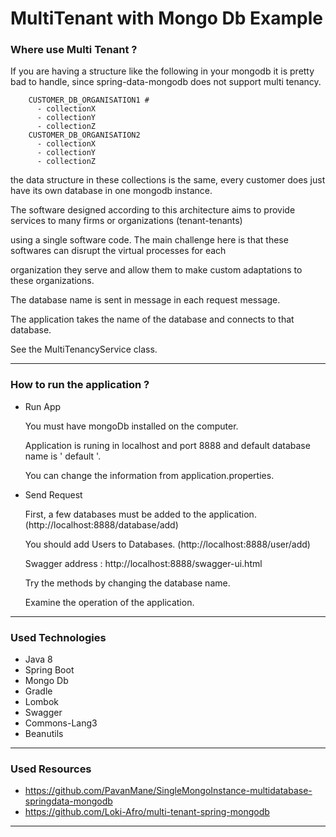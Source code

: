 # MultiTenant with Mongo Db Example

<h3>Where use Multi Tenant ?</h3>

If you are having a structure like the following in your mongodb it is pretty bad to handle, since spring-data-mongodb does not support multi tenancy.

        CUSTOMER_DB_ORGANISATION1 #
          - collectionX
          - collectionY
          - collectionZ
        CUSTOMER_DB_ORGANISATION2
          - collectionX
          - collectionY
          - collectionZ
  
the data structure in these collections is the same, every customer does just have its own database in one mongodb instance.

The software designed according to this architecture aims to provide services to many firms or organizations (tenant-tenants) 

using a single software code. The main challenge here is that these softwares can disrupt the virtual processes for each 

organization they serve and allow them to make custom adaptations to these organizations.


The database name is sent in message in each request message. 

The application takes the name of the database and connects to that database.

See the MultiTenancyService class.


<hr/>

<h3>How to run the application ?</h3>

   * Run App
   
      You must have mongoDb installed on the computer.
      
      Application is runing in localhost and port 8888 and default database name is ' default '.
      
      You can change the information from application.properties.

   * Send Request
   
      First, a few databases must be added to the application. (http://localhost:8888/database/add)
      
      You should add Users to Databases. (http://localhost:8888/user/add)
   
      Swagger address : http://localhost:8888/swagger-ui.html
      
      Try the methods by changing the database name.

      Examine the operation of the application.
      

<hr/>

<h3>Used Technologies</h3>

  * Java 8
  * Spring Boot
  * Mongo Db
  * Gradle
  * Lombok
  * Swagger
  * Commons-Lang3
  * Beanutils
  
  <hr/>
  
  <h3>Used Resources</h3>
  
  * https://github.com/PavanMane/SingleMongoInstance-multidatabase-springdata-mongodb
  * https://github.com/Loki-Afro/multi-tenant-spring-mongodb
  
  <hr/>
  
  
